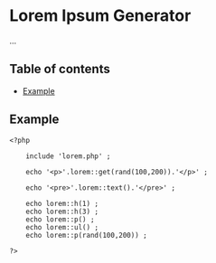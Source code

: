 # Lorem Ipsum Generator

...

## Table of contents

* [Example](#example)

## Example

    <?php
    
        include 'lorem.php' ;
    
        echo '<p>'.lorem::get(rand(100,200)).'</p>' ;
    
        echo '<pre>'.lorem::text().'</pre>' ;
    
        echo lorem::h(1) ;
        echo lorem::h(3) ;
        echo lorem::p() ;
        echo lorem::ul() ;
        echo lorem::p(rand(100,200)) ;
    
    ?>
